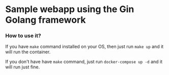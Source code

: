 # Sample webapp using the Gin Golang framework

### How to use it?
If you have `make` command installed on your OS, then just run `make up` and it will run the container. 

If you don't have have `make` command, just run `docker-compose up -d` and it will run just fine.